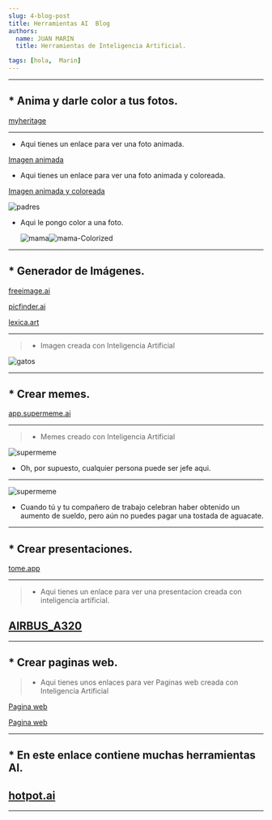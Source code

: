 ```yaml
---
slug: 4-blog-post
title: Herramientas AI  Blog
authors:
  name: JUAN MARIN
  title: Herramientas de Inteligencia Artificial.

tags: [hola,  Marin]
---
```


---
## * Anima y darle color a tus fotos.

[myheritage](https://www.myheritage.es)

---

 * Aqui tienes un enlace para ver una foto animada.
 

[Imagen animada](./imagenes/juan-marin.mp4 )


* Aqui tienes un enlace para ver una foto animada y coloreada.

[Imagen animada y coloreada](./imagenes/PADRES1-2-Animated.mp4)

![padres](./imagenes/padres-colorized.png "Antonia y Juan")

* Aqui  le pongo color a  una foto.
 

  ![mama](./imagenes/mama.jpg)![mama-Colorized](./imagenes/mama-Colorized.jpg)  
 
 ---


 
## * Generador de Imágenes.

[freeimage.ai](https://freeimage.ai/)


[picfinder.ai](https://picfinder.ai/)

[lexica.art](https://lexica.art/)

---

> * Imagen  creada con Inteligencia Artificial

  ![gatos](./imagenes/gatos.jpg) 

---


## * Crear memes. 

[app.supermeme.ai](https://app.supermeme.ai/)

---

> * Memes  creado con Inteligencia Artificial

![supermeme](./imagenes/supermeme.gif)  

* Oh, por supuesto, cualquier persona puede ser jefe aqui.
---

![supermeme](./imagenes/supermeme1.png)  

* Cuando tú y tu compañero de trabajo celebran haber obtenido un aumento de sueldo, pero aún no puedes pagar una tostada de aguacate.

---

## * Crear presentaciones.

[tome.app](https://tome.app/)

---

>* Aqui tienes un enlace para ver una presentacion creada con inteligencia artificial. 

[AIRBUS_A320](https://tome.app/juan-b71/la-linea-de-produccion-del-a320-airbus-un-vuelo-hacia-el-futuro-cljkr2lwa0in5oc3cg42ilhh0?page=cljkr2ly30in7oc3cvin7f3ea)
---

---
## * Crear paginas web.
 
> * Aqui tienes unos enlaces para ver Paginas web  creada con Inteligencia Artificial

[Pagina web](https://www.mixo.io/site/skate-pro-uza6c)

[Pagina web](https://10web-site.ai/56/arriving-whale/)

---

## * En este enlace contiene muchas herramientas AI. 

[hotpot.ai](https://hotpot.ai/)
---

---